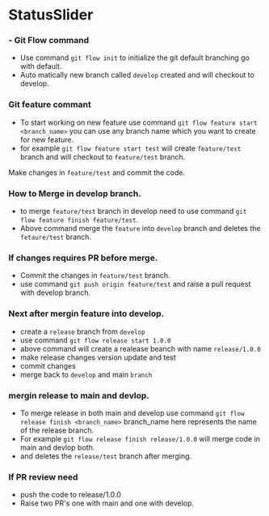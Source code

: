 # StatusSlider

### - Git Flow command

- Use command `git flow init` to initialize the git default branching go with default.
- Auto matically new branch called `develop` created and will checkout to develop.

### Git feature commant

- To start working on new feature use command `git flow feature start <branch_name>` you can use any branch name which you want to create for new feature.
- for example `git flow feature start test` will create `feature/test` branch and will checkout to `feature/test` branch.

Make changes in `feature/test` and commit the code.

### How to Merge in develop branch.

- to merge `feature/test` branch in develop need to use command `git flow feature finish feature/test`.
- Above command merge the `feature` into `develop` branch and deletes the `fetaure/test` branch.

### If changes requires PR before merge.

- Commit the changes in `feature/test` branch.
- use command `git push origin feature/test` and raise a pull request with develop branch.

### Next after mergin feature into develop.

- create a `release` branch from `develop`
- use command `git flow release start 1.0.0`
- above command will create a realease beanch with name `release/1.0.0`
- make release changes version update and test
- commit changes
- merge back to `develop` and main `branch`

### mergin release to main and devlop.

- To merge release in both main and develop use command `git flow release finish <branch_name>` branch_name here represents the name of the release branch.
- For example `git flow release finish release/1.0.0` will merge code in main and devlop both.
- and deletes the `release/test` branch after merging.

### If PR review need

- push the code to release/1.0.0
- Raise two PR's one with main and one with develop.
